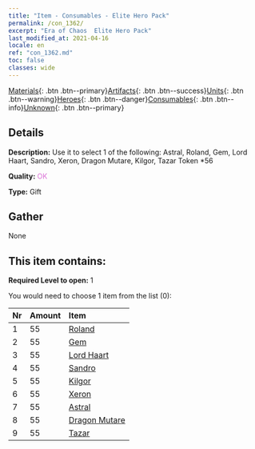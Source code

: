 ```yaml
---
title: "Item - Consumables - Elite Hero Pack"
permalink: /con_1362/
excerpt: "Era of Chaos  Elite Hero Pack"
last_modified_at: 2021-04-16
locale: en
ref: "con_1362.md"
toc: false
classes: wide
---
```

 [Materials](/Items/){: .btn .btn--primary}[Artifacts](/Items/Artifacts/){: .btn .btn--success}[Units](/Items/Units/){: .btn .btn--warning}[Heroes](/Items/Heroes/){: .btn .btn--danger}[Consumables](/Items/Consumables/){: .btn .btn--info}[Unknown](/Items/Unknown/){: .btn .btn--primary}

## Details
 **Description:** Use it to select 1 of the following: Astral, Roland, Gem, Lord Haart, Sandro, Xeron, Dragon Mutare, Kilgor, Tazar Token *56

 **Quality:** <span style="color: #DA70D6">OK</span>

 **Type:** Gift

## Gather

  None

## This item contains:

 **Required Level to open:** 1

 You would need to choose 1 item from the list (0):

  | Nr | Amount |     Item    |
  |:---|:-------|:------------|
  | 1 | 55 | [Roland](/Items/her_362/) |  | 
  | 2 | 55 | [Gem](/Items/her_369/) |  | 
  | 3 | 55 | [Lord Haart](/Items/her_370/) |  | 
  | 4 | 55 | [Sandro](/Items/her_371/) |  | 
  | 5 | 55 | [Kilgor](/Items/her_374/) |  | 
  | 6 | 55 | [Xeron](/Items/her_383/) |  | 
  | 7 | 55 | [Astral](/Items/her_388/) |  | 
  | 8 | 55 | [Dragon Mutare](/Items/her_390/) |  | 
  | 9 | 55 | [Tazar](/Items/her_393/) |  | 
